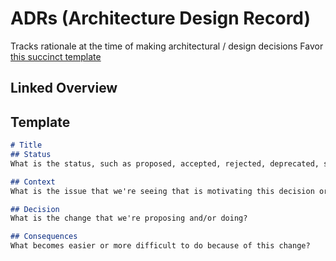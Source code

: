 # ADRs (Architecture Design Record)
Tracks rationale at the time of making architectural / design decisions
Favor [this succinct template](https://github.com/joelparkerhenderson/architecture-decision-record/tree/main/locales/en/templates/decision-record-template-by-michael-nygard)

## Linked Overview

## Template
```md
# Title
## Status
What is the status, such as proposed, accepted, rejected, deprecated, superseded, etc.?

## Context
What is the issue that we're seeing that is motivating this decision or change?

## Decision
What is the change that we're proposing and/or doing?

## Consequences
What becomes easier or more difficult to do because of this change?
```